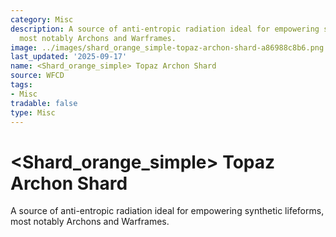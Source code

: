 ```yaml
---
category: Misc
description: A source of anti-entropic radiation ideal for empowering synthetic lifeforms,
  most notably Archons and Warframes.
image: ../images/shard_orange_simple-topaz-archon-shard-a86988c8b6.png
last_updated: '2025-09-17'
name: <Shard_orange_simple> Topaz Archon Shard
source: WFCD
tags:
- Misc
tradable: false
type: Misc
---
```


# <Shard_orange_simple> Topaz Archon Shard

A source of anti-entropic radiation ideal for empowering synthetic lifeforms, most notably Archons and Warframes.

